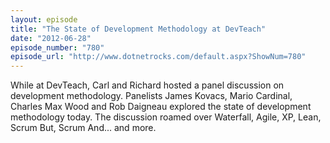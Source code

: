 ```yaml
---
layout: episode
title: "The State of Development Methodology at DevTeach"
date: "2012-06-28"
episode_number: "780"
episode_url: "http://www.dotnetrocks.com/default.aspx?ShowNum=780"
---
```


While at DevTeach, Carl and Richard hosted a panel discussion on development methodology. Panelists James Kovacs, Mario Cardinal, Charles Max Wood and Rob Daigneau explored the state of development methodology today. The discussion roamed over Waterfall, Agile, XP, Lean, Scrum But, Scrum And... and more. 
